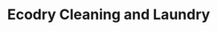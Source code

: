 ---
title: "Ecodry Cleaning and Laundry"
url: /edinburgh/ecodry-cleaning-and-laundry/
shop: laundry
---